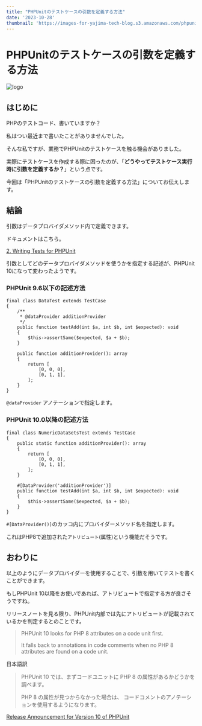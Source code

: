 ```yaml
---
title: "PHPUnitのテストケースの引数を定義する方法"
date: '2023-10-28'
thumbnail: 'https://images-for-yajima-tech-blog.s3.amazonaws.com/phpunit.png'
---
```


# PHPUnitのテストケースの引数を定義する方法

![logo](https://images-for-yajima-tech-blog.s3.amazonaws.com/phpunit.png)

## はじめに

PHPのテストコード、書いていますか？

私はつい最近まで書いたことがありませんでした。

そんな私ですが、業務でPHPUnitのテストケースを触る機会がありました。

実際にテストケースを作成する際に困ったのが、「**どうやってテストケース実行時に引数を定義するか？**」という点です。

今回は「PHPUnitのテストケースの引数を定義する方法」についてお伝えします。

## 結論
引数はデータプロバイダメソッド内で定義できます。

ドキュメントはこちら。

[2. Writing Tests for PHPUnit](https://docs.phpunit.de/en/10.4/writing-tests-for-phpunit.html#data-providers)

引数としてどのデータプロバイダメソッドを使うかを指定する記述が、PHPUnit 10になって変わったようです。

### PHPUnit 9.6以下の記述方法

```php:テストクラス内
final class DataTest extends TestCase
{
    /**
     * @dataProvider additionProvider
     */
    public function testAdd(int $a, int $b, int $expected): void
    {
        $this->assertSame($expected, $a + $b);
    }

    public function additionProvider(): array
    {
        return [
            [0, 0, 0],
            [0, 1, 1],
        ];
    }
}
```

`@dataProvider` アノテーションで指定します。

### PHPUnit 10.0以降の記述方法

```php:テストクラス内
final class NumericDataSetsTest extends TestCase
{
    public static function additionProvider(): array
    {
        return [
            [0, 0, 0],
            [0, 1, 1],
        ];
    }

    #[DataProvider('additionProvider')]
    public function testAdd(int $a, int $b, int $expected): void
    {
        $this->assertSame($expected, $a + $b);
    }
}
```

`#[DataProvider()]`のカッコ内にプロバイダーメソッド名を指定します。

これはPHP8で追加された`アトリビュート`(属性)という機能だそうです。

## おわりに

以上のようにデータプロバイダーを使用することで、引数を用いてテストを書くことができます。

もしPHPUnit 10以降をお使いであれば、アトリビュートで指定する方が良さそうですね。

リリースノートを見る限り、PHPUnit内部では先にアトリビュートが記載されているかを判定するとのことです。

> PHPUnit 10 looks for PHP 8 attributes on a code unit first. 
> 
> It falls back to annotations in code comments when no PHP 8 attributes are found on a code unit.

日本語訳

> PHPUnit 10 では、まずコードユニットに PHP 8 の属性があるかどうかを調べます。
> 
> PHP 8 の属性が見つからなかった場合は、 コードコメントのアノテーションを使用するようになります。

[Release Announcement for Version 10 of PHPUnit](https://phpunit.de/announcements/phpunit-10.html)
